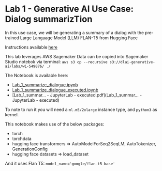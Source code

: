 # Lab 1 - Generative AI Use Case: Dialog summarizTion

In this use case, we will be generating a summary of a dialog with the pre-trained Large Language Model (LLM) FLAN-T5 from Hugging Face

Instructions available [here](https://www.coursera.org/learn/generative-ai-with-llms/gradedLti/loNJu/lab-1-generative-ai-use-case-summarize-dialogue)

This lab leverages AWS Sagemaker
Data can be copied into Sagemaker Studio notebok via terminal:
`aws s3 cp --recursive s3://dlai-generative-ai/labs/w1-549876/ ./`

The Notebook is available here:
 - [Lab_1_summarize_dialogue.ipynb](Lab_1_summarize_dialogue.ipynb)
 - [Lab_1_summarize_dialogue_executed.ipynb](Lab_1_summarize_dialogue_executed.ipynb)
 - [Lab_1_summar… - JupyterLab - executed.pdf](Lab_1_summar… - JupyterLab - executed)

To note to run it you will need a `ml.m5/2xlarge` instance type, and `python3` as kernel.

This notebook makes use of the below packages:
 - torch
 - torchdata
 - hugging face transformers => AutoModelForSeq2SeqLM, AutoTokenizer, GenerationConfig
 - hugging face datasets => load_dataset


And it uses Flan T5: `model_name='google/flan-t5-base'`
